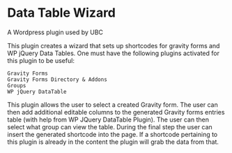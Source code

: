 Data Table Wizard
==========
A Wordpress plugin used by UBC

This plugin creates a wizard that sets up shortcodes for gravity forms and WP jQuery Data Tables. 
One must have the following plugins activated for this plugin to be useful:
	
	Gravity Forms
	Gravity Forms Directory & Addons
	Groups
	WP jQuery DataTable
	
This plugin allows the user to select a created Gravity form. The user can then add additional editable columns to the generated Gravity forms entries table (with help from WP JQuery DataTable Plugin). 
The user can then select what group can view the table. During the final step the user can insert the generated shortcode into the page. If a shortcode pertaining to this plugin is already in the content
the plugin will grab the data from that.  
	
